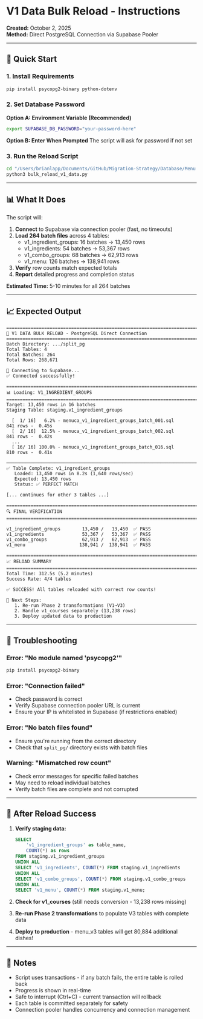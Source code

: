# V1 Data Bulk Reload - Instructions

**Created:** October 2, 2025  
**Method:** Direct PostgreSQL Connection via Supabase Pooler

---

## 🚀 Quick Start

### 1. Install Requirements

```bash
pip install psycopg2-binary python-dotenv
```

### 2. Set Database Password

**Option A: Environment Variable (Recommended)**
```bash
export SUPABASE_DB_PASSWORD="your-password-here"
```

**Option B: Enter When Prompted**
The script will ask for password if not set

### 3. Run the Reload Script

```bash
cd "/Users/brianlapp/Documents/GitHub/Migration-Strategy/Database/Menu & Catalog Entity"
python3 bulk_reload_v1_data.py
```

---

## 📊 What It Does

The script will:

1. **Connect** to Supabase via connection pooler (fast, no timeouts)
2. **Load 264 batch files** across 4 tables:
   - v1_ingredient_groups: 16 batches → 13,450 rows
   - v1_ingredients: 54 batches → 53,367 rows
   - v1_combo_groups: 68 batches → 62,913 rows
   - v1_menu: 126 batches → 138,941 rows
3. **Verify** row counts match expected totals
4. **Report** detailed progress and completion status

**Estimated Time:** 5-10 minutes for all 264 batches

---

## 📈 Expected Output

```
================================================================================
🚀 V1 DATA BULK RELOAD - PostgreSQL Direct Connection
================================================================================
Batch Directory: .../split_pg
Total Tables: 4
Total Batches: 264
Total Rows: 268,671

🔌 Connecting to Supabase...
✅ Connected successfully!

================================================================================
📊 Loading: V1_INGREDIENT_GROUPS
================================================================================
Target: 13,450 rows in 16 batches
Staging Table: staging.v1_ingredient_groups

  [  1/ 16]   6.2% - menuca_v1_ingredient_groups_batch_001.sql      841 rows -  0.45s
  [  2/ 16]  12.5% - menuca_v1_ingredient_groups_batch_002.sql      841 rows -  0.42s
  ...
  [ 16/ 16] 100.0% - menuca_v1_ingredient_groups_batch_016.sql      810 rows -  0.41s

────────────────────────────────────────────────────────────────────────────────
✅ Table Complete: v1_ingredient_groups
   Loaded: 13,450 rows in 8.2s (1,640 rows/sec)
   Expected: 13,450 rows
   Status: ✅ PERFECT MATCH

[... continues for other 3 tables ...]

================================================================================
🔍 FINAL VERIFICATION
================================================================================

v1_ingredient_groups        13,450 /   13,450  ✅ PASS
v1_ingredients              53,367 /   53,367  ✅ PASS
v1_combo_groups             62,913 /   62,913  ✅ PASS
v1_menu                    138,941 /  138,941  ✅ PASS

================================================================================
📈 RELOAD SUMMARY
================================================================================
Total Time: 312.5s (5.2 minutes)
Success Rate: 4/4 tables

✅ SUCCESS! All tables reloaded with correct row counts!

🎯 Next Steps:
   1. Re-run Phase 2 transformations (V1→V3)
   2. Handle v1_courses separately (13,238 rows)
   3. Deploy updated data to production
```

---

## 🔧 Troubleshooting

### Error: "No module named 'psycopg2'"
```bash
pip install psycopg2-binary
```

### Error: "Connection failed"
- Check password is correct
- Verify Supabase connection pooler URL is current
- Ensure your IP is whitelisted in Supabase (if restrictions enabled)

### Error: "No batch files found"
- Ensure you're running from the correct directory
- Check that `split_pg/` directory exists with batch files

### Warning: "Mismatched row count"
- Check error messages for specific failed batches
- May need to reload individual batches
- Verify batch files are complete and not corrupted

---

## 🎯 After Reload Success

1. **Verify staging data:**
   ```sql
   SELECT 
       'v1_ingredient_groups' as table_name,
       COUNT(*) as rows
   FROM staging.v1_ingredient_groups
   UNION ALL
   SELECT 'v1_ingredients', COUNT(*) FROM staging.v1_ingredients
   UNION ALL
   SELECT 'v1_combo_groups', COUNT(*) FROM staging.v1_combo_groups
   UNION ALL
   SELECT 'v1_menu', COUNT(*) FROM staging.v1_menu;
   ```

2. **Check for v1_courses** (still needs conversion - 13,238 rows missing)

3. **Re-run Phase 2 transformations** to populate V3 tables with complete data

4. **Deploy to production** - menu_v3 tables will get 80,884 additional dishes!

---

## 📝 Notes

- Script uses transactions - if any batch fails, the entire table is rolled back
- Progress is shown in real-time
- Safe to interrupt (Ctrl+C) - current transaction will rollback
- Each table is committed separately for safety
- Connection pooler handles concurrency and connection management


